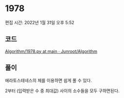 # 1978

편집 시간: 2022년 1월 31일 오후 5:52

## 코드

[Algorithm/1978.py at main · Junroot/Algorithm](https://github.com/Junroot/Algorithm/blob/main/backjoon/1978.py)

## 풀이

에라토스테네스의 체를 이용하면 쉽게 풀 수 있다.

2부터 (입력받은 수 중 최대값) 사이의 소수들을 모두 구하면된다.